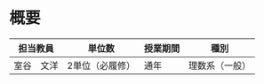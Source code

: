 # 概要
| 担当教員  | 単位数      | 授業期間 | 種別      |
|-------|----------|------|---------|
| 室谷　文洋 | 2単位（必履修） | 通年   | 理数系（一般） |
